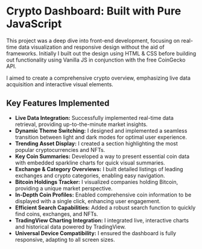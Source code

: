 # Crypto Dashboard: Built with Pure JavaScript 

This project was a deep dive into front-end development, focusing on real-time data visualization and responsive design without the aid of frameworks. Initially I built out the design using HTML & CSS before building out functionality using Vanilla JS in conjunction with the free CoinGecko API. 

I aimed to create a comprehensive crypto overview, emphasizing live data acquisition and interactive visual elements. 

## Key Features Implemented

* **Live Data Integration:** Successfully implemented real-time data retrieval, providing up-to-the-minute market insights.
* **Dynamic Theme Switching:** I designed and implemented a seamless transition between light and dark modes for optimal user experience.
* **Trending Asset Display:** I created a section highlighting the most popular cryptocurrencies and NFTs.
* **Key Coin Summaries:** Developed a way to present essential coin data with embedded sparkline charts for quick visual summaries.
* **Exchange & Category Overviews:** I built detailed listings of leading exchanges and crypto categories, enabling easy navigation.
* **Bitcoin Holdings Tracker:** I visualized companies holding Bitcoin, providing a unique market perspective.
* **In-Depth Coin Profiles:** Enabled comprehensive coin information to be displayed with a single click, enhancing user engagement.
* **Efficient Search Capabilities:** Added a robust search function to quickly find coins, exchanges, and NFTs.
* **TradingView Charting Integration:** I integrated live, interactive charts and historical data powered by TradingView.
* **Universal Device Compatibility:** I ensured the dashboard is fully responsive, adapting to all screen sizes.
